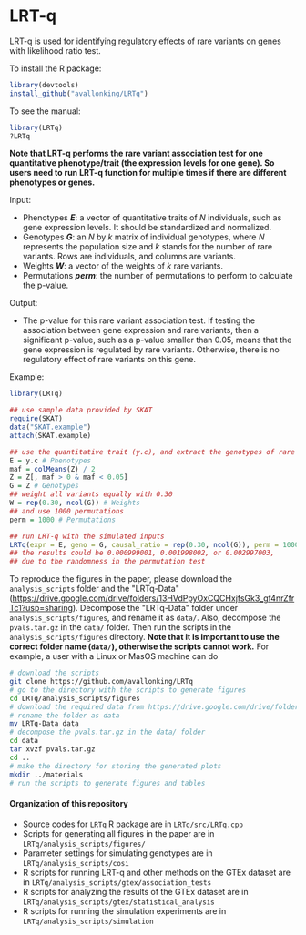 # LRT-q
LRT-q is used for identifying regulatory effects of rare variants on genes with likelihood ratio test.

To install the R package:
```R
library(devtools)
install_github("avallonking/LRTq")
```

To see the manual:
```R
library(LRTq)
?LRTq
```

**Note that LRT-q performs the rare variant association test for one quantitative phenotype/trait (the expression levels for one gene). So users need to run LRT-q function for multiple times if there are different phenotypes or genes.**

Input: 
- Phenotypes **_E_**: a vector of quantitative traits of _N_ individuals, such as gene expression levels. It should be standardized and normalized.
- Genotypes **_G_**: an _N_ by _k_ matrix of individual genotypes, where _N_ represents the population size and _k_ stands for the number of rare variants. Rows are individuals, and columns are variants.
- Weights **_W_**: a vector of the weights of _k_ rare variants.
- Permutations **_perm_**: the number of permutations to perform to calculate the p-value.

Output:
- The p-value for this rare variant association test. If testing the association between gene expression and rare variants, then a significant p-value, such as a p-value smaller than 0.05, means that the gene expression is regulated by rare variants. Otherwise, there is no regulatory effect of rare variants on this gene.

Example:
```R
library(LRTq)

## use sample data provided by SKAT
require(SKAT)
data("SKAT.example")
attach(SKAT.example)

## use the quantitative trait (y.c), and extract the genotypes of rare variants (Z)
E = y.c # Phenotypes
maf = colMeans(Z) / 2
Z = Z[, maf > 0 & maf < 0.05]
G = Z # Genotypes
## weight all variants equally with 0.30
W = rep(0.30, ncol(G)) # Weights
## and use 1000 permutations
perm = 1000 # Permutations

## run LRT-q with the simulated inputs
LRTq(expr = E, geno = G, causal_ratio = rep(0.30, ncol(G)), perm = 1000)
## the results could be 0.000999001, 0.001998002, or 0.002997003, 
## due to the randomness in the permutation test
```

To reproduce the figures in the paper, please download the `analysis_scripts` folder and the "LRTq-Data" (https://drive.google.com/drive/folders/13HVdPpyOxCQCHxjfsGk3_gf4nrZfrTc1?usp=sharing). Decompose the "LRTq-Data" folder under `analysis_scripts/figures`, and rename it as `data/`. Also, decompose the `pvals.tar.gz` in the `data/` folder. Then run the scripts in the `analysis_scripts/figures` directory. **Note that it is important to use the correct folder name (`data/`), otherwise the scripts cannot work.** For example, a user with a Linux or MasOS machine can do
```bash
# download the scripts
git clone https://github.com/avallonking/LRTq
# go to the directory with the scripts to generate figures
cd LRTq/analysis_scripts/figures
# download the required data from https://drive.google.com/drive/folders/13HVdPpyOxCQCHxjfsGk3_gf4nrZfrTc1?usp=sharing
# rename the folder as data
mv LRTq-Data data
# decompose the pvals.tar.gz in the data/ folder
cd data
tar xvzf pvals.tar.gz
cd ..
# make the directory for storing the generated plots
mkdir ../materials
# run the scripts to generate figures and tables
```

#### Organization of this repository
- Source codes for `LRTq` R package are in `LRTq/src/LRTq.cpp`
- Scripts for generating all figures in the paper are in `LRTq/analysis_scripts/figures/`
- Parameter settings for simulating genotypes are in `LRTq/analysis_scripts/cosi`
- R scripts for running LRT-q and other methods on the GTEx dataset are in `LRTq/analysis_scripts/gtex/association_tests`
- R scripts for analyzing the results of the GTEx dataset are in `LRTq/analysis_scripts/gtex/statistical_analysis`
- R scripts for running the simulation experiments are in `LRTq/analysis_scripts/simulation`
